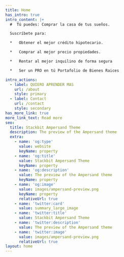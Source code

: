 ```yaml
---
title: Home
has_intro: true
intro_content: |+
  #  Tú puedes: Comprar la casa de tus sueños.

  Suscríbete para:

  *   Obtener el mejor crédito hipotecario.

  *   Comprar al mejor precio propiedades.

  *   Rentar al mejor inquilino de forma segura

  *   Ser un PRO en tú Portafolio de Bienes Raices

intro_actions:
  - label: QUIERO APRENDER MAS
    url: /about
    style: primary
  - label: Contact
    url: /contact
    style: secondary
has_more_link: true
more_link_text: Read more
seo:
  title: Stackbit Ampersand Theme
  description: The preview of the Ampersand theme
  extra:
    - name: 'og:type'
      value: website
      keyName: property
    - name: 'og:title'
      value: Stackbit Ampersand Theme
      keyName: property
    - name: 'og:description'
      value: The preview of the Ampersand theme
      keyName: property
    - name: 'og:image'
      value: images/ampersand-preview.png
      keyName: property
      relativeUrl: true
    - name: 'twitter:card'
      value: summary_large_image
    - name: 'twitter:title'
      value: Stackbit Ampersand Theme
    - name: 'twitter:description'
      value: The preview of the Ampersand theme
    - name: 'twitter:image'
      value: images/ampersand-preview.png
      relativeUrl: true
layout: home
---
```

